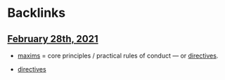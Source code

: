 
# Backlinks
## [February 28th, 2021](<February 28th, 2021.md>)
- [maxims](<maxims.md>) = core principles / practical rules of conduct — or [directives](<directives.md>).

- [directives](<directives.md>)


